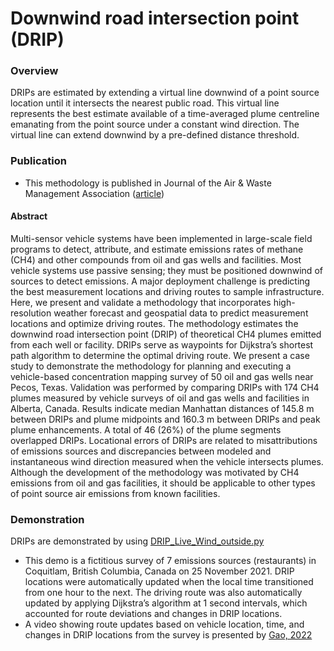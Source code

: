 # Downwind road intersection point (DRIP)

### Overview 
DRIPs are estimated by extending a virtual line downwind of a point source location until it intersects the nearest public road. This virtual line represents the best estimate available of a time-averaged plume centreline emanating from the point source under a constant wind direction. The virtual line can extend downwind by a pre-defined distance threshold. 

### Publication 
- This methodology is published in Journal of the Air & Waste Management Association (<a href= "https://www.tandfonline.com/doi/full/10.1080/10962247.2022.2113182">article</a>)

#### Abstract 
Multi-sensor vehicle systems have been implemented in large-scale field programs to detect, attribute, and estimate emissions rates of methane (CH4) and other compounds from oil and gas wells and facilities. Most vehicle systems use passive sensing; they must be positioned downwind of sources to detect emissions. A major deployment challenge is predicting the best measurement locations and driving routes to sample infrastructure. Here, we present and validate a methodology that incorporates high-resolution weather forecast and geospatial data to predict measurement locations and optimize driving routes. The methodology estimates the downwind road intersection point (DRIP) of theoretical CH4 plumes emitted from each well or facility. DRIPs serve as waypoints for Dijkstra’s shortest path algorithm to determine the optimal driving route. We present a case study to demonstrate the methodology for planning and executing a vehicle-based concentration mapping survey of 50 oil and gas wells near Pecos, Texas. Validation was performed by comparing DRIPs with 174 CH4 plumes measured by vehicle surveys of oil and gas wells and facilities in Alberta, Canada. Results indicate median Manhattan distances of 145.8 m between DRIPs and plume midpoints and 160.3 m between DRIPs and peak plume enhancements. A total of 46 (26%) of the plume segments overlapped DRIPs. Locational errors of DRIPs are related to misattributions of emissions sources and discrepancies between modeled and instantaneous wind direction measured when the vehicle intersects plumes. Although the development of the methodology was motivated by CH4 emissions from oil and gas facilities, it should be applicable to other types of point source air emissions from known facilities.

### Demonstration 
DRIPs are demonstrated by using <a href= "https://github.com/MozhouGao/DRIP/blob/main/DRIP_Live_Wind_outside.py"> DRIP_Live_Wind_outside.py </a>
 - This demo is a fictitious survey of 7 emissions sources (restaurants) in Coquitlam, British Columbia, Canada on 25 November 2021. DRIP locations were automatically updated when the local time transitioned from one hour to the next. The driving route was also automatically updated by applying Dijkstra’s algorithm at 1 second intervals, which accounted for route deviations and changes in DRIP locations.
 - A video showing route updates based on vehicle location, time, and changes in DRIP locations from the survey is presented by <a href= "https://doi.org/10.6084/m9.figshare.17131469.v4"> Gao, 2022</a>
  
